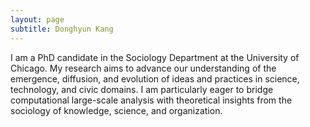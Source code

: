 ```yaml
---
layout: page
subtitle: Donghyun Kang
---
```

I am a PhD candidate in the Sociology Department at the University of Chicago. My research aims to advance our understanding of the emergence, diffusion, and evolution of ideas and practices in science, technology, and civic domains. I am particularly eager to bridge computational large-scale analysis with theoretical insights from the sociology of knowledge, science, and organization.
